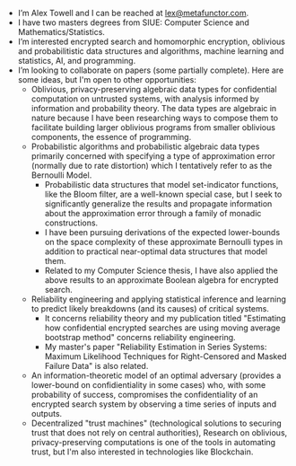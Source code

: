 - I’m Alex Towell and I can be reached at lex@metafunctor.com.
- I have two masters degrees from SIUE: Computer Science and Mathematics/Statistics.
- I’m interested encrypted search and homomorphic encryption, oblivious and probabilitistic data structures and algorithms, machine learning and statistics, AI, and programming.
- I’m looking to collaborate on papers (some partially complete). Here are some ideas, but I'm open to other opportunities:
  * Oblivious, privacy-preserving algebraic data types for confidential computation on untrusted systems, with analysis informed by information and probability theory. The data types are algebraic in nature because I have been researching ways to compose them to facilitate building larger oblivious programs from smaller oblivious components, the essence of programming.
  * Probabilistic algorithms and probabilistic algebraic data types primarily concerned with specifying a type of approximation error (normally due to rate distortion) which I tentatively refer to as the Bernoulli Model.
    * Probabilistic data structures that model set-indicator functions, like the Bloom filter, are a well-known special case, but I seek to significantly generalize the results and propagate information about the approximation error through a family of monadic constructions.
    * I have been pursuing derivations of the expected lower-bounds on the space complexity of these approximate Bernoulli types in addition to practical near-optimal data structures that model them.
    * Related to my Computer Science thesis, I have also applied the above results to an approximate Boolean algebra for encrypted search.
  * Reliability engineering and applying statistical inference and learning to predict likely breakdowns (and its causes) of critical systems.
    * It concerns reliability theory and my publication titled "Estimating how confidential encrypted searches are using moving average bootstrap method" concerns reliability engineering.
    * My master's paper "Reliability Estimation in Series Systems: Maximum Likelihood Techniques for Right-Censored and Masked Failure Data" is also related.
  * An information-theoretic model of an optimal adversary (provides a lower-bound on confidientiality in some cases) who, with some probability of success, compromises the confidentiality of an encrypted search system by observing a time series of inputs and outputs.
  * Decentralized "trust machines" (technological solutions to securing trust that does not rely on central authorities), Research on oblivious, privacy-preserving computations is one of the tools in automating trust, but I'm also interested in technologies like Blockchain.

<!---
queelius/queelius is a ✨ special ✨ repository because its `README.md` (this file) appears on your GitHub profile.
You can click the Preview link to take a look at your changes.
--->
